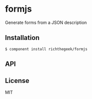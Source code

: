 
# formjs

  Generate forms from a JSON description

## Installation

    $ component install richthegeek/formjs

## API

   

## License

  MIT
